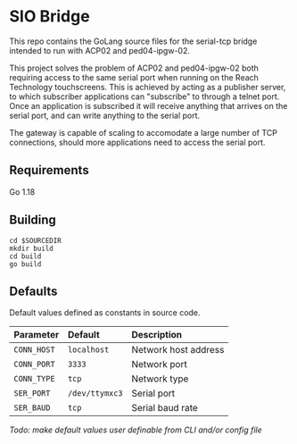 # SIO Bridge
This repo contains the GoLang source files for the serial-tcp bridge intended to run with ACP02 and ped04-ipgw-02.

This project solves the problem of ACP02 and ped04-ipgw-02 both requiring access to the same serial port when running on the Reach Technology touchscreens.
This is achieved by acting as a publisher server, to which subscriber applications can "subscribe" to through a telnet port.
Once an application is subscribed it will receive anything that arrives on the serial port, and can write anything to the serial port.

The gateway is capable of scaling to accomodate a large number of TCP connections, should more applications need to access the serial port.

## Requirements
Go 1.18

## Building
```
cd $SOURCEDIR
mkdir build
cd build
go build
```

## Defaults
Default values defined as constants in source code.

| Parameter   | Default        | Description                |
| :--------   | :------------- | :------------------------- |
| `CONN_HOST` | `localhost`    | Network host address       |
| `CONN_PORT` | `3333`         | Network port               |
| `CONN_TYPE` | `tcp`          | Network type               |
| `SER_PORT`  | `/dev/ttymxc3` | Serial port                |
| `SER_BAUD`  | `tcp`          | Serial baud rate           |

*Todo: make default values user definable from CLI and/or config file*  
